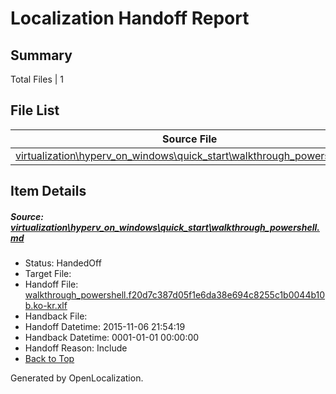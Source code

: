 # <a name='report-top'></a> Localization Handoff Report

## Summary
 Total Files | 1

## File List
 Source File | Status | Details 
 ----------- | ------ | ------- 
 [virtualization\hyperv_on_windows\quick_start\walkthrough_powershell.md](https://github.com/OpenLocalizationOrg/hyperVTest/blob/d66e8e2881ddac825cd5d65019534177110d892f/virtualization/hyperv_on_windows/quick_start/walkthrough_powershell.md) | HandedOff | [Details](#2c9a0afa2f41f5f42297cdf0a42792929cd1b88d181)

## Item Details
##### <a name='2c9a0afa2f41f5f42297cdf0a42792929cd1b88d181'></a> Source: [virtualization\hyperv_on_windows\quick_start\walkthrough_powershell.md](https://github.com/OpenLocalizationOrg/hyperVTest/blob/d66e8e2881ddac825cd5d65019534177110d892f/virtualization/hyperv_on_windows/quick_start/walkthrough_powershell.md)
* Status: HandedOff
* Target File: 
* Handoff File: [walkthrough_powershell.f20d7c387d05f1e6da38e694c8255c1b0044b10b.ko-kr.xlf](https://github.com/OpenLocalizationOrg/olhandoff/blob/d9529f26dcc1c0ea581f0d0dd24a773d43959abb/ol-handoff/OpenLocalizationOrg/hyperVTest.ko-kr/master/walkthrough_powershell.f20d7c387d05f1e6da38e694c8255c1b0044b10b.ko-kr.xlf)
* Handback File: 
* Handoff Datetime: 2015-11-06 21:54:19
* Handback Datetime: 0001-01-01 00:00:00
* Handoff Reason: Include
* [Back to Top](#report-top)


Generated by OpenLocalization.
